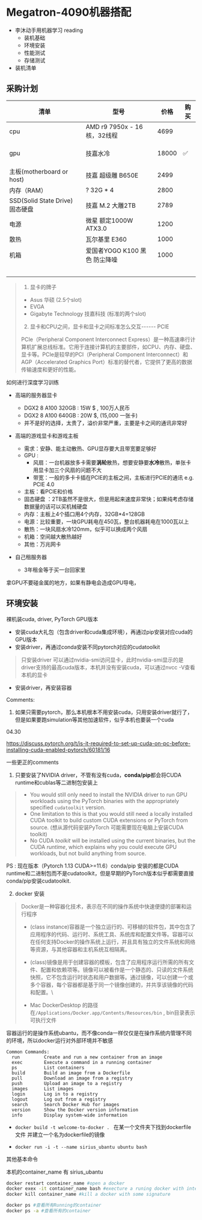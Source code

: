 # Megatron-4090机器搭配

- 李沐动手用机器学习 reading
  - 装机基础
  - 环境安装
  - 性能测试
  - 存储测试
- 装机清单

## 采购计划

| 清单                            | 型号                          | 价格  | 购买 |
| ------------------------------- | ----------------------------- | ----- | ---- |
| cpu                             | AMD r9 7950x - 16核，32线程   | 4699  |      |
|                                 |                               |       |      |
|                                 |                               |       |      |
|                                 |                               |       |      |
| gpu                             | 技嘉水冷                      | 18000 | ✅    |
|                                 |                               |       |      |
|                                 |                               |       |      |
|                                 |                               |       |      |
| 主板(motherboard or host)       | 技嘉 超级雕 B650E             | 2499  |      |
| 内存（RAM）                     | ? 32G * 4                     | 2800  |      |
| SSD(Solid State Drive) 固态硬盘 | 技嘉 M.2 大雕2TB              | 2789  |      |
| 电源                            | 微星 额定1000W ATX3.0         | 1200  |      |
| 散热                            | 瓦尔基里 E360                 | 1000  |      |
| 机箱                            | 爱国者YOGO K100 黑色 防尘降噪 | 1000  |      |
|                                 |                               |       |      |
|                                 |                               |       |      |
|                                 |                               |       |      |
|                                 |                               |       |      |
|                                 |                               |       |      |

> 1. 显卡的牌子
>
> - Asus 华硕 (2.5个slot)
> - EVGA
> - Gigabyte Technology 技嘉科技 (标准的两个slot)
>
> 2. 显卡和CPU之间，显卡和显卡之间标准怎么交互------ PCIE 
>
> PCIe（Peripheral Component Interconnect Express）是一种高速串行计算机扩展总线标准。它用于连接计算机的主要部件，如CPU、内存、硬盘、显卡等。PCIe是较早的PCI（Peripheral Component Interconnect）和AGP（Accelerated Graphics Port）标准的替代者，它提供了更高的数据传输速度和更好的性能。

如何进行深度学习训练

- 高端的服务器显卡
  - DGX2 8 A100 320GB : 15W $ , 100万人民币
  - DGX2 8 A100 640GB : 20W $, (15,000 一张卡)
  - 并不是好的选择，太贵了，溢价非常严重，主要是卡之间的通讯非常好

- 高端的游戏显卡和游戏主板
  - 需求：安静、能主动散热、GPU显存要大且带宽要足够好
  - GPU : 
    - 风扇：一台机器放多卡需要**涡轮**散热，想要安静要**水冷**散热，单张卡用显卡加三个风扇的问题不大
    - 带宽：一般的多卡卡插在PCIE的主板之间，主板进行PCIE的通讯 e.g. PCIE 4.0
  - 主板：看PCIE和价格
  - 固态硬盘 ：2TB虽然不是很大，但是用起来速度非常快；如果纯考虑存储数据量的话可以买机械硬盘
  - 内存：主板上4个插口用4个内存，32GB*4=128GB
  - 电源：比较重要，一块GPU耗电在450瓦，整台机器耗电在1000瓦以上
  - 散热：一块风扇水冷120mm，似乎可以换成两个风扇
  - 机箱：空间越大散热越好
  - 其他：万兆网卡

- 自己租服务器
  - 3年租金等于买一台回家里



拿GPU不要碰金属的地方，如果有静电会造成GPU导电，



## 环境安装

裸机装cuda, driver, PyTorch GPU版本

- 安装cuda大礼包（包含driver和cuda集成环境），再通过pip安装对应cuda的GPU版本
- 安装driver，再通过conda安装不同pytorch对应的cudatoolkit

> 只安装driver 可以通过nvidia-smi访问显卡，此时nvidia-smi显示的是driver支持的最高cuda版本，本机并没有安装cuda，可以通过nvcc -V查看本机的显卡

- 安装driver，再安装容器

Comments:

1. 如果只需要pytorch，那么本机根本不用安装cuda，只用安装driver就行了，但是如果要跑simulation等其他加速软件，似乎本机也要装一个cuda



04.30

https://discuss.pytorch.org/t/is-it-required-to-set-up-cuda-on-pc-before-installing-cuda-enabled-pytorch/60181/16

一些更正的comments

1. 只要安装了NVIDIA driver，不管有没有cuda，**conda/pip**都会将CUDA runtime和cublas等二进制包安装上

> - You would still only need to install the NVIDIA driver to run GPU workloads using the PyTorch binaries with the appropriately specified `cudatoolkit` version.
> - One limitation to this is that you would still need a locally installed CUDA toolkit to build custom CUDA extensions or PyTorch from source. (想从源代码安装PyTorch 可能需要现在电脑上安装CUDA toolkit)
> - No CUDA *toolkit* will be installed using the current binaries, but the CUDA *runtime*, which explains why you could execute GPU workloads, but not build anything from source.

PS : 现在版本（Pytorch 1.13 CUDA>=11.6）conda/pip 安装的都是CUDA runtime和二进制包而不是cudatoolkit，但是早期的PyTorch版本似乎都需要直接conda/pip安装cudatoolkit.



2. docker 安装

> Docker是一种容器化技术，表示在不同的操作系统中快速便捷的部署和运行程序
>
> - (class instance)容器是一个独立运行的、可移植的软件包，其中包含了应用程序的代码、运行时、系统工具、系统库和配置文件等。容器可以在任何支持Docker的操作系统上运行，并且具有独立的文件系统和网络等资源，与其他容器和主机系统互相隔离。
>
> - (class)镜像是用于创建容器的模板，包含了应用程序运行所需的所有文件、配置和依赖项等。镜像可以被看作是一个静态的、只读的文件系统快照，它不包含运行时状态和用户数据等。通过镜像，可以创建一个或多个容器，每个容器都是基于同一个镜像创建的，并共享该镜像的代码和配置。\
> - Mac DockerDesktop 的路径在`/Applications/Docker.app/Contents/Resources/bin` , bin目录表示可执行文件

容器运行的是操作系统ubantu，而不像conda一样仅仅是在操作系统内管理不同的环境，所以docker运行对外部环境并不敏感

```
Common Commands:
  run         Create and run a new container from an image
  exec        Execute a command in a running container
  ps          List containers
  build       Build an image from a Dockerfile
  pull        Download an image from a registry
  push        Upload an image to a registry
  images      List images
  login       Log in to a registry
  logout      Log out from a registry
  search      Search Docker Hub for images
  version     Show the Docker version information
  info        Display system-wide information
```

- `docker build -t welcome-to-docker . ` 在某一个文件夹下找到dockerfile文件 并建立一个名为dockerfile的镜像

- `docker run -i -t --name sirius_ubantu ubuntu bash` 

其他基本命令

本机的container_name 有 sirius_ubantu

```bash
docker restart container_name #open a docker
docker exex -it container_name bash #execture a runing docker with interactive terminal
docker kill container_name #kill a docker with some signature

docker ps #查看所有Running的container
docker ps -a #查看所有的container
```

